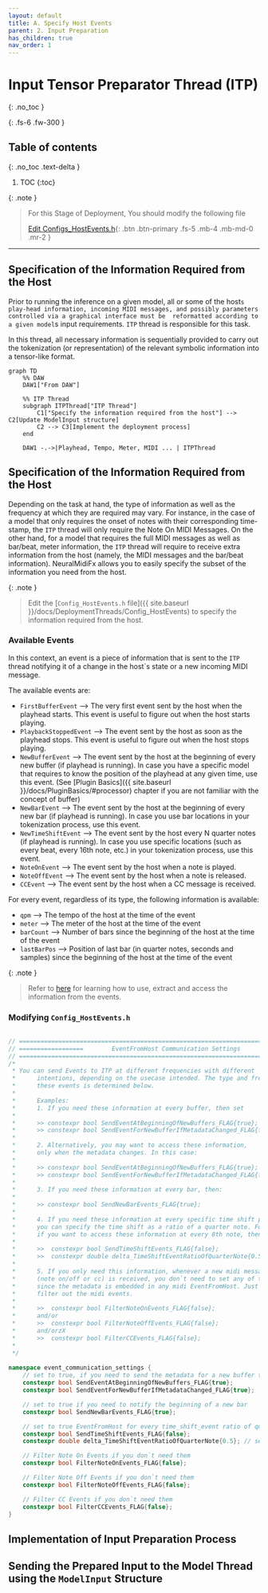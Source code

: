 ```yaml
---
layout: default
title: A. Specify Host Events
parent: 2. Input Preparation
has_children: true
nav_order: 1
---
```


# Input Tensor Preparator Thread (ITP)
{: .no_toc }

{: .fs-6 .fw-300 }

## Table of contents
{: .no_toc .text-delta }

1. TOC
{:toc}

{: .note }
> For this Stage of Deployment, You should modify the following file
> 
> [Edit Configs_HostEvents.h](https://github.com/behzadhaki/NeuralMidiFXPlugin/blob/master/NeuralMidiFXPlugin/NeuralMidiFXPlugin/Configs_HostEvents.h){: .btn .btn-primary .fs-5 .mb-4 .mb-md-0 .mr-2 }

---

## Specification of the Information Required from the Host
Prior to running the inference on a given model, all or some of the host`s play-head information,
incoming MIDI messages, and possibly parameters controlled via a graphical interface must be 
reformatted according to a given model`s input requirements. `ITP` thread is responsible for
this task.

In this thread, all necessary information is sequentially provided to carry out the tokenization 
(or representation) of the 
relevant symbolic information into a tensor-like format. 

```mermaid
graph TD
    %% DAW
    DAW1["From DAW"]
    
    %% ITP Thread
    subgraph ITPThread["ITP Thread"]
        C1["Specify the information required from the host"] --> C2[Update ModelInput structure]
        C2 --> C3[Implement the deployment process]
    end

    DAW1 -.->|Playhead, Tempo, Meter, MIDI ... | ITPThread
```




## Specification of the Information Required from the Host

Depending on the task at hand, the type of information as well as the frequency at which they are 
required may vary. For instance, in the case of a model that only requires the onset of notes with 
their corresponding time-stamp, the `ITP` thread will only require the Note On MIDI Messages. On the
other hand, for a model that requires the full MIDI messages as well as bar/beat, meter information, the
`ITP` thread will require to receive extra information from the host (namely, the MIDI messages and 
the bar/beat information). NeuralMidiFx allows you to easily specify the subset of 
the information you need from the host.

{: .note }
> Edit the [`Config_HostEvents.h` file]({{ site.baseurl }}/docs/DeploymentThreads/Config_HostEvents) to specify the information required from the host.


### Available Events
In this context, an event is a piece of information that is sent to the `ITP` thread notifying it of a
change in the host`s state or a new incoming MIDI message.

The available events are:

- `FirstBufferEvent` --> The very first event sent by the host when the playhead starts.
This event is useful to figure out when the host starts playing.
- `PlaybackStoppedEvent` --> The event sent by the host as soon as the playhead stops. 
This event is useful to figure out when the host stops playing.
- `NewBufferEvent` --> The event sent by the host at the beginning of every new buffer (if playhead is running).
In case you have a specific model that requires to know the position of the playhead at any given time, 
use this event. (See [Plugin Basics]({{ site.baseurl }}/docs/PluginBasics/#processor) chapter if you are not familiar with the concept of buffer)
- `NewBarEvent` --> The event sent by the host at the beginning of every new bar (if playhead is running).
In case you use bar locations in your tokenization process, use this event.
- `NewTimeShiftEvent` --> The event sent by the host every N quarter notes (if playhead is running).
In case you use specific locations (such as every beat, every 16th note, etc.) in your tokenization process,
use this event. 
- `NoteOnEvent` --> The event sent by the host when a note is played.
- `NoteOffEvent` --> The event sent by the host when a note is released.
- `CCEvent` --> The event sent by the host when a CC message is received.

For every event, regardless of its type, the following information is available:
- `qpm` --> The tempo of the host at the time of the event
- `meter` --> The meter of the host at the time of the event
- `barCount` --> Number of bars since the beginning of the host at the time of the event
- `lastBarPos` --> Position of last bar (in quarter notes, seconds and samples) since the beginning of the host at the time of the event 

{: .note }
> Refer to [here](https://github.com/behzadhaki/NeuralMidiFXPlugin/blob/master/NeuralMidiFXPlugin/NeuralMidiFXPlugin/ITP_Deploy.cpp#L70C1-L107) for learning how to use, extract and access the information from the events.

### Modifying `Config_HostEvents.h`
```c++
           
// ======================================================================================
// ==================        EventFromHost Communication Settings        ================
// ======================================================================================
/*
 * You can send Events to ITP at different frequencies with different
 *      intentions, depending on the usecase intended. The type and frequency of providing
 *      these events is determined below.
 *
 *      Examples:
 *      1. If you need these information at every buffer, then set
 *
 *      >> constexpr bool SendEventAtBeginningOfNewBuffers_FLAG{true};
 *      >> constexpr bool SendEventForNewBufferIfMetadataChanged_FLAG{false};
 *
 *      2. Alternatively, you may want to access these information,
 *      only when the metadata changes. In this case:
 *
 *      >> constexpr bool SendEventAtBeginningOfNewBuffers_FLAG{true};
 *      >> constexpr bool SendEventForNewBufferIfMetadataChanged_FLAG{false};
 *
 *      3. If you need these information at every bar, then:
 *
 *      >> constexpr bool SendNewBarEvents_FLAG{true};
 *
 *      4. If you need these information at every specific time shift periods,
 *      you can specify the time shift as a ratio of a quarter note. For instance,
 *      if you want to access these information at every 8th note, then:
 *
 *      >>  constexpr bool SendTimeShiftEvents_FLAG{false};
 *      >>  constexpr double delta_TimeShiftEventRatioOfQuarterNote{0.5};
 *
 *      5. If you only need this information, whenever a new midi message
 *      (note on/off or cc) is received, you don`t need to set any of the above,
 *      since the metadata is embedded in any midi EventFromHost. Just remember to not
 *      filter out the midi events.
 *
 *      >>  constexpr bool FilterNoteOnEvents_FLAG{false};
 *      and/or
 *      >>  constexpr bool FilterNoteOffEvents_FLAG{false};
 *      and/orzX
 *      >>  constexpr bool FilterCCEvents_FLAG{false};
 *
 */
 
namespace event_communication_settings {
    // set to true, if you need to send the metadata for a new buffer to the ITP thread
    constexpr bool SendEventAtBeginningOfNewBuffers_FLAG{true};
    constexpr bool SendEventForNewBufferIfMetadataChanged_FLAG{true};     // only sends if metadata changes

    // set to true if you need to notify the beginning of a new bar
    constexpr bool SendNewBarEvents_FLAG{true};

    // set to true EventFromHost for every time_shift_event ratio of quarter notes
    constexpr bool SendTimeShiftEvents_FLAG{false};
    constexpr double delta_TimeShiftEventRatioOfQuarterNote{0.5}; // sends a time shift event every 8th note

    // Filter Note On Events if you don`t need them
    constexpr bool FilterNoteOnEvents_FLAG{false};

    // Filter Note Off Events if you don`t need them
    constexpr bool FilterNoteOffEvents_FLAG{false};

    // Filter CC Events if you don`t need them
    constexpr bool FilterCCEvents_FLAG{false};
}
```

## Implementation of Input Preparation Process

## Sending the Prepared Input to the Model Thread using the `ModelInput` Structure